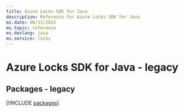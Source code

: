 ```yaml
---
title: Azure Locks SDK for Java
description: Reference for Azure Locks SDK for Java
ms.date: 06/11/2025
ms.topic: reference
ms.devlang: java
ms.service: locks
---
```

# Azure Locks SDK for Java - legacy
## Packages - legacy
[!INCLUDE [packages](locks-index.md)]